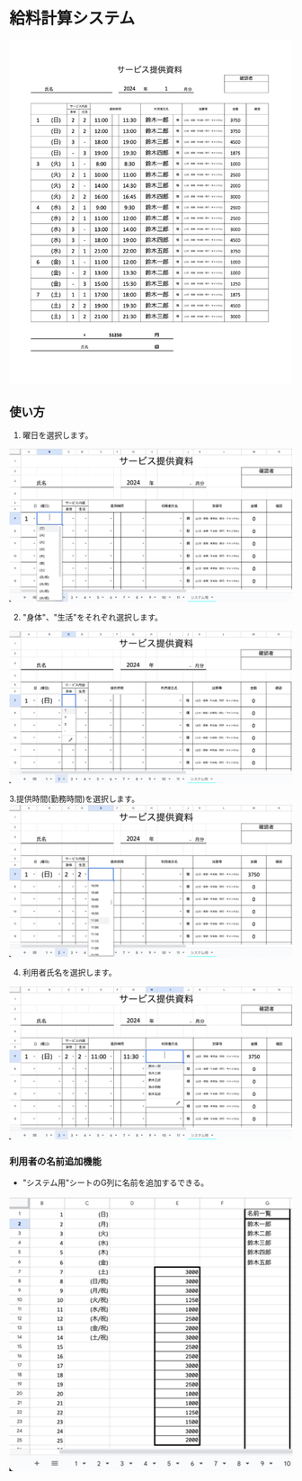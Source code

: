 # 給料計算システム
<img src="pic/給料計算システム.png">

## 使い方
 
1. 曜日を選択します。
<img src="pic/曜日.png">

2. "身体"、"生活"をそれぞれ選択します。
<img src="pic/身体_生活.png">

3.提供時間(勤務時間)を選択します。
<img src="pic/提供時間.png">

4. 利用者氏名を選択します。
<img src="pic/利用者氏名.png">

### 利用者の名前追加機能
* "システム用"シートのG列に名前を追加するできる。
<img src="pic/名前一覧_追加機能.png">
